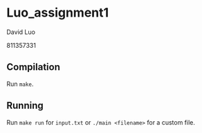 # Luo_assignment1

David Luo

811357331

## Compilation

Run `make`.

## Running

Run `make run` for `input.txt` or `./main <filename>` for a custom file.
